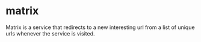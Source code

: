 # matrix
Matrix is a service that redirects to a new interesting url from a list of unique urls whenever the service is visited.
